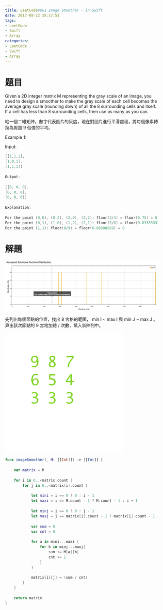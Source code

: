 ```yaml
---
title: LeetCode#661 Image Smoother - in Swift
date: 2017-08-22 18:17:51
tags:
- LeetCode
- Swift
- Array
categories: 
- LeetCode
- Swift
- Array
---
```


# 題目
Given a 2D integer matrix M representing the gray scale of an image, you need to design a smoother to make the gray scale of each cell becomes the average gray scale (rounding down) of all the 8 surrounding cells and itself. If a cell has less than 8 surrounding cells, then use as many as you can.
 
給一個二維矩陣，數字代表圖片的灰度，現在對圖片進行平滑處理，將每個像素轉換為周圍 9 個值的平均。


Example 1:
 
Input:
``` swift
[[1,1,1],
[1,0,1],
[1,1,1]]

Output:

[[0, 0, 0],
[0, 0, 0],
[0, 0, 0]]

Explanation:

For the point (0,0), (0,2), (2,0), (2,2): floor(3/4) = floor(0.75) = 0
For the point (0,1), (1,0), (1,2), (2,1): floor(5/6) = floor(0.83333333) = 0
For the point (1,1): floor(8/9) = floor(0.88888889) = 0
```

# 解題

![](../images/leetcode-661/submission.png)

先列出每個節點的位置，找出 9 宮格的範圍， min I ~ max I 與 min J ~ max J 。
算出該次節點的 9 宮格加總 / 次數，填入新陣列中。

![](../images/leetcode-661/smoother.gif)

``` swift
func imageSmoother(_ M: [[Int]]) -> [[Int]] {
    
    var matrix = M
    
    for i in 0..<matrix.count {
        for j in 0..<matrix[i].count {
            
            let mini = i == 0 ? 0 : i - 1
            let maxi = i == M.count - 1 ? M.count - 1 : i + 1
            
            let minj = j == 0 ? 0 : j - 1
            let maxj = j == matrix[i].count - 1 ? matrix[i].count - 1 : j + 1
            
            var sum = 0
            var cnt = 0
            
            for a in mini...maxi {
                for b in minj...maxj{
                    sum += M[a][b]
                    cnt += 1
                }
            }
            
            matrix[i][j] = (sum / cnt)
        }
    }
    
    return matrix
}
```







